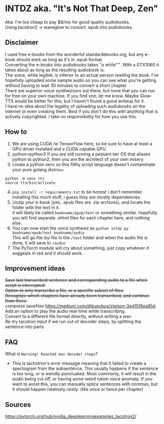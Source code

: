 # INTDZ aka. "It's Not That Deep, Zen"
Aka. I'm too cheap to pay $8/mo for good quality audiobooks.  
Using tacotron2 -> waveglow to convert .epub into audiobooks.

## Disclaimer
I used free e-books from the wonderful standardebooks.org, but any e-book should work as long as it's in .epub format.  
Converting the e-books into audiobooks takes "a while"™. With a GTX1060 it takes about as long as the resulting audiobook is.  
The voice, while legible, is inferior to an actual person reading the book.
I've hopefully uploaded some sample audio so you can see what you're getting without having to wait 30 minutes to convert a short chapter.  
There are superior voice synthesizers out there, but none that you can run for free on your own machine.
If you find one, let me know. Maybe Glow-TTS would be better for this, but I haven't found a good writeup for it.  
I have no idea about the legality of uploading such audiobooks on the internet or even creating them.
Best if you don't do this with anything that is actively copyrighted. I take no responsibility for how you use this.  

## How to
1. We are using CUDA /w TensorFlow here, so be sure to have at least a GPU driver installed and a CUDA capable GPU.  
2. python=python3 If you are still running a peasant tier OS that aliases python to python2, then you are the architect of your own misery  
3. create a python venv so this filthy script language doesn't contaminate your pure golang distrou~
```
python -m venv tts
source tts/bin/activate
```
4. `pip install -r requirements.txt` to be honest i don't remember installing this much stuff, i guess they are mostly dependencies
5. Unzip your e-book (yes, .epub files are .zip archives), and locate the folder with the text in it.  
it will likely be called `bookname/epub/text` or something similar. hopefully you will find separate .xhtml files for each   chapter here, and nothing else.
6. You can now start the voice synthesis as `python intdz.py bookname/epub/text bookname/audio`  
This will go file-by-file in the `/text` folder and when the audio file is done, it will save to `/audio`
7. The PyTorch module will cry about something, just copy whatever it suggests in red and it should work.


## Improvement ideas
~~Save last transcribed sentence and corresponding audio to a file when script is interrupted.~~  
~~Option to only transcribe a file, or a specific subset of files.~~  
~~Recognize which chapters have already been transcribed, and continue from there.~~  
compress savefiles https://medium.com/@busybus/zipjson-3ed15f8ea85d   
Add an option to play the audio real-time while transcribing.  
Convert to a different file format directly, without writing a wav.   
Re-try tacotron input if we run out of decoder steps, by splitting the sentence into parts  

## FAQ
What is `Warning! Reached max decoder steps`?  
- This is tachotron's error message meaning that it failed to create a spectogram from the subsentence.
This usually happens if the sentence is too long, or is weirdly punctuated.
Most commonly, it will result in the audio being cut off, or having some weird robot-voice anomaly.
If you want to avoid this, you can manually splice sentences with commas, but it should happen relatively rarely.
(like once or twice per chapter)

## Sources
https://pytorch.org/hub/nvidia_deeplearningexamples_tacotron2/
